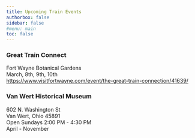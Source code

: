 ```yaml
---
title: Upcoming Train Events
authorbox: false
sidebar: false
#menu: main
toc: false
---
```



### Great Train Connect 
Fort Wayne Botanical Gardens \
March, 8th, 9th, 10th \
https://www.visitfortwayne.com/event/the-great-train-connection/41639/

### Van Wert Historical Museum
602 N. Washington St \
Van Wert, Ohio 45891 \
Open Sundays 2:00 PM - 4:30 PM \
April - November